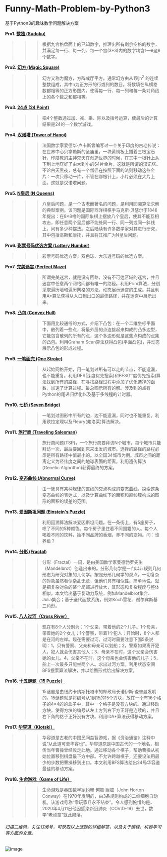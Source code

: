 # Funny-Math-Problem-by-Python3
基于Python3的趣味数学问题解决方案


**Pro1. [数独 (Sudoku)](https://github.com/Anfany/Funny-Math-Problem-by-Python3/blob/master/Sudoku)**
>>>根据九宫格盘面上的已知数字，推理出所有剩余空格的数字，并满足每一行、每一列、每一个宫(3*3)内的数字均含1—9这9个数字。
        
**Pro2. [幻方 (Magic Square)](https://github.com/Anfany/Funny-Math-Problem-by-Python3/blob/master/Magic%20Square)**
>>>幻方又称为魔方，方阵或厅平方。通常幻方由从1到n<sup>2</sup> 的连续整数组成，其中n为正方形的行或列的数目。将数填在纵横格数都相等的正方形图内，使得每一行、每一列和每一条对角线上的各个数之和都相等。
        
**Pro3. [24点 (24 Point)](https://github.com/Anfany/Funny-Math-Problem-by-Python3/blob/master/24%20Point)**
>>>把4个整数通过加、减、乘、除以及括号运算，使最后的计算结果是24的一个数学游戏。
 
**Pro4. [汉诺塔 (Tower of Hanoi)](https://github.com/Anfany/Funny-Math-Problem-by-Python3/blob/master/Tower%20of%20Hanoi)**
>>>法国数学家爱德华·卢卡斯曾编写过一个关于印度的古老传说：在世界中心贝拿勒斯的圣庙里，一块黄铜板上插着三根宝石针，印度教的主神梵天在创造世界的时候，在其中一根针上从下到上地穿好了由大到小的64片金片，这就是所谓的汉诺塔。不论白天黑夜，总有一个僧侣在按照下面的法则移动这些金片：一次只移动一片，不管在哪根针上，小片必须在大片上面。这就是汉诺塔问题。
        
**Pro5. [N皇后 (N Queens)](https://github.com/Anfany/Funny-Math-Problem-by-Python3/blob/master/N%20Queens)**
>>>八皇后问题，是一个古老而著名的问题，是利用回溯算法求解的典型案例。该问题是国际西洋棋棋手马克斯·贝瑟尔于1848年提出：在8×8格的国际象棋上摆放八个皇后，使其不能互相攻击，即任意两个皇后都不能处同一行、同一列或同一斜线上，问有多少种摆法。之后陆续有许多数学家对其进行研究，其中包括高斯和康托，并且将其推广为N皇后问题。

**Pro6. [彩票号码优选方案 (Lottery Number)](https://github.com/Anfany/Funny-Math-Problem-by-Python3/tree/master/Lottery)**
>>>彩票号码优选方案。双色球、大乐透号码的优选方案。

**Pro7. [完美迷宫 (Perfect Maze)](https://github.com/Anfany/Funny-Math-Problem-by-Python3/tree/master/Perfect%20Maze)**
>>>所谓完美迷宫，就是没有回路，没有不可达区域的迷宫，并且迷宫中任意两个网格间都有唯一的路径。利用Prim算法，分别采取遍历墙和遍历网格的方法，动态展示迷宫的生成。并且利用A\*算法获得从入口到出口的最佳路径，并在迷宫中展示出来。

**Pro8. [凸包 (Convex Hull)](https://github.com/Anfany/Funny-Math-Problem-by-Python3/tree/master/Convex%20Hull)**
>>>下面用比较通俗的方式，介绍下凸包：在一个二维坐标平面中，散列着一些点，将最外层的点连接起来构成的凸多边型，它能包含散列的所有的点，这个多边形就是这些点构成的点集的凸包。利用Graham Scan算法获得凸包(平面凸包)，并动态展示凸包的形成过程。

**Pro9. [一笔画完 (One Stroke)](https://github.com/Anfany/Funny-Math-Problem-by-Python3/tree/master/One_Stroke)**
>>>从起始网格开始，用一笔划过所有可以走的节点，不能遗漏，也不能重复。利用DFS(深度优先搜索)和BFS(广度优先搜索)算法找到所有的路径，在寻找路径过程中添加了优化选择的函数，加速了计算过程。最总图示所有的解。涉及到的点有Python的尾递归优化以及基于多线程的计时器。

**Pro10. [七桥 (Seven Bridge)](https://github.com/Anfany/Funny-Math-Problem-by-Python3/tree/master/Seven%20Bridge)**
>>>一笔划过图形中所有的边，边不能遗漏，同时也不能重复。利用欧拉定理以及Fleury(弗洛莱)算法解决。

**Pro11. [旅行商 (Traveling Salesman)](https://github.com/Anfany/Funny-Math-Problem-by-Python3/tree/master/Traveling%20Salesman)**
>>>旅行商问题(TSP)，一个旅行商要拜访N个城市，每个城市只能拜访一次，最后要回到原来出发的城市。选择的路径的路程必须是所有路径中值最小的。以全国34城市为例。城市之间的距离定义为经纬度之间的地球表面的距离。利用遗传算法(Genetic Algorithm)获得最终的方案。

**Pro12. [变态曲线 (Abnormal Curve)](https://github.com/Anfany/Funny-Math-Problem-by-Python3/tree/master/Abnormal%20Curve)**
>>>由一簇具有某种规律的直线的交点构成的变态曲线，探索这条变态曲线的表达式，以及计算曲线下的面积和直线簇构成的图形的面积的误差的范围。

**Pro13. [爱因斯坦问题 (Einstein's Puzzle)](https://github.com/Anfany/Funny-Math-Problem-by-Python3/tree/master/Einstein's%20Puzzle)**
>>>利用回溯算法解决爱因斯坦问题。在一条街上，有5座房子，喷了不同的5种颜色。每个房子里住着不同国籍的人。每个人喝着不同的饮料，抽不同品牌的香烟，养不同的宠物。问：谁养鱼？

**Pro14. [分形 (Fractal)](https://github.com/Anfany/Funny-Math-Problem-by-Python3/tree/master/Fractal)**
>>>分形（Fractal）一词，是由美国数学家曼德勃罗先生（Mandelbrot）创造出来的。分形几何学是一门以非规则几何形态为研究对象的几何学。按照分形几何学的观点，一切复杂的对象虽然看似杂乱无章，但他们具有相似性。简单地说，就是把复杂对象的某个局部进行放大，其形态和复杂程度与整体相似。本文给出基于复动力系统，例如Mandelbrot集合、Julia集合；基于迭代函数系统，例如Koch雪花、谢尔宾斯基三角形。

**Pro15. [八人过河（Cross River）](https://github.com/Anfany/Funny-Math-Problem-by-Python3/tree/master/Cross%20River)**
>>>现在有8个人分别为：1个父亲，带着他的2个儿子。1个母亲，带着她的2个女儿；1个警察，带着1个犯人；开始时，8个人都是在河的左岸。现在需要过河，过河时需要注意下面5条说明：1，只有警察、父亲和母亲可以划船；2，警察如果离开犯人，犯人就会伤害其他人；3，母亲不在时，这个父亲会伤害她的女儿。4，父亲不在时，这个母亲也会伤害他的儿子；5，船上一次最多只能坐两个人。求出过河方案。利用状态空间BFS搜索算法解决，并以绘图形式给出解决方案。

**Pro16. [十五谜题（15 Puzzle）](https://github.com/Anfany/Funny-Math-Problem-by-Python3/tree/master/15%20Puzzle)**
>>>15谜题是由纽约卡纳斯托塔市的邮政局长诺伊斯·查普曼发明的。15谜题就是将编号从1到15的15个方块，放在一个有16个格子的4×4的的盒子中，其中一个格子是没有方块的。通过移动方块，使得方块的编号从左上方到右下方正好是连续的，并且右下角的格子正好没有方块。利用IDA\*算法获得移动方案。

**Pro17. [华容道（Klotski）](https://github.com/Anfany/Funny-Math-Problem-by-Python3/tree/master/Klotski)**
>>>华容道是古老的中国民间益智游戏，据《资治通鉴》注释中说“从此道可至华容也”。华容道原是中国古代的一个地名，相传当年曹操曾经败走此地。通过移动各个棋子，帮助曹操从初始位置移到棋盘最下方中部。不允许跨越棋子，还要设法用最少的步数把曹操移到出口。本文利用BFS算法给出24局华容道最佳的移动方案。

**Pro18. [生命游戏（Game of Life）](https://github.com/Anfany/Funny-Math-Problem-by-Python3/tree/master/lifegame)**
>>>生命游戏是英国数学家约翰·何顿·康威（John Horton Conway）在1970年发明的，由3条规则构成的二维细胞自动机。该游戏号称“零玩家且永不结束”。令人感到惋惜的是，2020年4月11日他因感染新冠肺炎（COVID-19）去世，数学“老顽童”就此陨落。


###### 扫描二维码，关注订阅号，可获取以上谜题的详细解答，以及关于编程、机器学习等方面的文章。
![image](https://github.com/Anfany/Machine-Learning-for-Beginner-by-Python3/blob/master/pythonfan_anfany.jpg)
